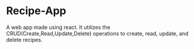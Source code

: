 # Recipe-App
A web app made using react. It utilizes the CRUD(Create,Read,Update,Delete) operations to create, read, update, and delete recipes.


